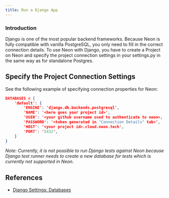 ```yaml
---
title: Run a Django App
---
```


### Introduction

Django is one of the most popular backend frameworks. Because Neon is fully compatible with vanilla PostgreSQL, you only need to fill in the correct connection details. To use Neon with Django, you have to create a Project on Neon and specify the project connection settings in your settings.py in the same way as for standalone Postgres.

## Specify the Project Connection Settings

See the following example of specifying connection properties for Neon:

```json
DATABASES = {
    'default': {
        'ENGINE': 'django.db.backends.postgresql',
        'NAME': '<here goes your project id>',
        'USER': '<your github username used to authenticate to neon>,
        'PASSWORD': '<token generated in "Connection Details" tab>',
        'HOST': '<your project id>.cloud.neon.tech',
        'PORT': '5432',
    }
}
```

_Note: Currently, it is not possible to run Django tests against Neon because Django test runner needs to create a new database for tests which is currently not supported in Neon._

## References

- [Django Settings: Databases](https://docs.djangoproject.com/en/4.0/ref/settings/#databases)
